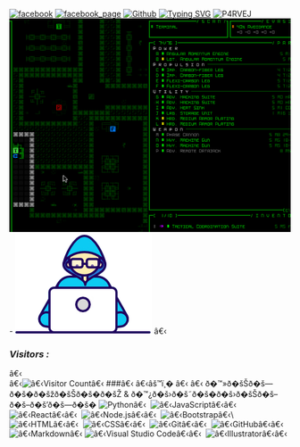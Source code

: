[![facebook](https://img.shields.io/badge/Facebook-3b5998?style=for-the-badge&logo=facebook)](https://www.facebook.com/Sadbro.link.diya.ki.korba.bro.voy.paichi) [![facebook_page](https://img.shields.io/badge/Facebook-3b5998?style=for-the-badge&logo=facebook)](https://www.facebook.com/100090347119443) [![Github](https://img.shields.io/badge/Github-525252?style=for-the-badge&logo=github)](https://github.com/sadbroshanto) </h3> [![Typing SVG](https://readme-typing-svg.herokuapp.com?font=Fira+Code&weight=900&size=40&pause=1000&color=F70000&background=F0F494&center=true&vCenter=true&width=700&height=200&lines=Assalamu+Alaikum;Hello+world+I'm+SaDbRO;Mohammed+shanto+Islam+;I+love+Bangladesh;Support+My+GitHub+;Support+My+YouTube+Channel+;Love+You+My+All+Supporter;Wait+for+something+new;%E0%A6%86%E0%A6%B8%E0%A6%B8%E0%A6%BE%E0%A6%B2%E0%A6%BE%E0%A6%AE%E0%A6%BE%E0%A6%B2%E0%A6%BE%E0%A6%87%E0%A6%95%E0%A7%81%E0%A6%AE;%E0%A6%B9%E0%A7%8D%E0%A6%AF%E0%A6%BE%E0%A6%B2%E0%A7%8B+%E0%A6%93%E0%A6%AF%E0%A6%BC%E0%A6%BE%E0%A6%B0%E0%A7%8D%E0%A6%B2%E0%A7%8D%E0%A6%A1+%E0%A6%86%E0%A6%AE%E0%A6%BF+SaDbRO;%E0%A6%AE%E0%A7%8B%E0%A6%B9%E0%A6%BE%E0%A6%AE%E0%A7%8D%E0%A6%AE%E0%A6%A6+%E0%A6%B6%E0%A6%BE%E0%A6%A8%E0%A7%8D%E0%A6%A4+%E0%A6%87%E0%A6%B8%E0%A6%B2%E0%A6%BE%E0%A6%AE;%E0%A6%86%E0%A6%AE%E0%A6%BF+%E0%A6%AC%E0%A6%BE%E0%A6%82%E0%A6%B2%E0%A6%BE%E0%A6%A6%E0%A7%87%E0%A6%B6%E0%A6%95%E0%A7%87+%E0%A6%AD%E0%A6%BE%E0%A6%B2%E0%A7%8B%E0%A6%AC%E0%A6%BE%E0%A6%B8%E0%A6%BF;%E0%A6%86%E0%A6%AE%E0%A6%BE%E0%A6%B0+%E0%A6%97%E0%A6%BF%E0%A6%9F%E0%A6%B9%E0%A6%BE%E0%A6%AC+%E0%A6%B8%E0%A6%AE%E0%A6%B0%E0%A7%8D%E0%A6%A5%E0%A6%A8+%E0%A6%95%E0%A6%B0%E0%A7%81%E0%A6%A8;%E0%A6%86%E0%A6%AE%E0%A6%BE%E0%A6%B0+%E0%A6%87%E0%A6%89%E0%A6%9F%E0%A6%BF%E0%A6%89%E0%A6%AC+%E0%A6%9A%E0%A7%8D%E0%A6%AF%E0%A6%BE%E0%A6%A8%E0%A7%87%E0%A6%B2+%E0%A6%B8%E0%A6%BE%E0%A6%AA%E0%A7%8B%E0%A6%B0%E0%A7%8D%E0%A6%9F+%E0%A6%95%E0%A6%B0%E0%A7%81%E0%A6%A8;%E0%A6%A8%E0%A6%A4%E0%A7%81%E0%A6%A8+%E0%A6%95%E0%A6%BF%E0%A6%9B%E0%A7%81%E0%A6%B0+%E0%A6%9C%E0%A6%A8%E0%A7%8D%E0%A6%AF+%E0%A6%85%E0%A6%AA%E0%A7%87%E0%A6%95%E0%A7%8D%E0%A6%B7%E0%A6%BE+%E0%A6%95%E0%A6%B0%E0%A7%81%E0%A6%A8;%F0%9F%99%82%F0%9F%98%91%F0%9F%98%90%F0%9F%98%B6%F0%9F%A5%BA%F0%9F%98%95%F0%9F%A4%A5%F0%9F%98%85%F0%9F%98%95%F0%9F%98%97)](https://git.io/typing-svg) ![P4RVEJ](https://user-images.githubusercontent.com/87250241/154004616-9ada377d-645e-4146-b521-07a16bc7900b.gif) ![Alt text](https://github.com/MRVIVEK-CODER/MRVIVEK-CODER/raw/main/md7Oqrf.gif) - ![Alt text](https://github.com/MRVIVEK-CODER/MRVIVEK-CODER/raw/main/Developer.gif) â€‹<h3><b><i>Visitors :</i></b></h3> â€‹<br> â€‹![â€‹Visitor Countâ€‹](https://profile-counter.glitch.me/sadbroshanto/count.svg) ###â€‹ â€‹âš™ï¸� â€‹&nbsp;â€‹ ð�™»ð�šŠð�š—ð�š�ð�šžð�šŠð�š�ð�šŽ & ð�™¿ð�š›ð�š˜ð�š�ð�š›ð�šŠð�š–ð�š–ð�š’ð�š—ð�š� ![Python](https://img.shields.io/badge/-Python-05122A?style=flat&logo=python)â€‹&nbsp; ![â€‹JavaScriptâ€‹](https://img.shields.io/badge/-JavaScript-05122A?style=flat&logo=javascript)â€‹&nbsp; ![â€‹Reactâ€‹](https://img.shields.io/badge/-React-05122A?style=flat&logo=react)â€‹&nbsp; ![â€‹Node.jsâ€‹](https://img.shields.io/badge/-Node.js-05122A?style=flat&logo=node.js)â€‹&nbsp; ![â€‹Bootstrapâ€‹](https://img.shields.io/badge/-Bootstrap-05122A?style=flat&logo=bootstrap&logoColor=563D7C)\ ![â€‹HTMLâ€‹](https://img.shields.io/badge/-HTML-05122A?style=flat&logo=HTML5)â€‹&nbsp; ![â€‹CSSâ€‹](https://img.shields.io/badge/-CSS-05122A?style=flat&logo=CSS3&logoColor=1572B6)â€‹&nbsp; ![â€‹Gitâ€‹](https://img.shields.io/badge/-Git-05122A?style=flat&logo=git)â€‹&nbsp; ![â€‹GitHubâ€‹](https://img.shields.io/badge/-GitHub-05122A?style=flat&logo=github)â€‹&nbsp; ![â€‹Markdownâ€‹](https://img.shields.io/badge/-Markdown-05122A?style=flat&logo=markdown) ![â€‹Visual Studio Codeâ€‹](https://img.shields.io/badge/-Visual%20Studio%20Code-05122A?style=flat&logo=visual-studio-code&logoColor=007ACC)â€‹&nbsp; ![â€‹Illustratorâ€‹](https://img.shields.io/badge/-Illustrator-05122A?style=flat&logo=adobe-illustrator)â€‹&nbsp;
